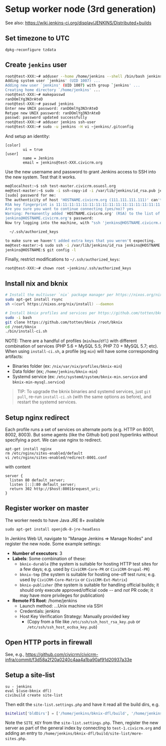 # Setup worker node (3rd generation)

See also: https://wiki.jenkins-ci.org/display/JENKINS/Distributed+builds

## Set timezone to UTC

```
dpkg-reconfigure tzdata
```

## Create `jenkins` user

```bash
root@test-XXX:~# adduser --home /home/jenkins --shell /bin/bash jenkins
Adding system user `jenkins' (UID 1007) ...
Adding new user `jenkins' (UID 1007) with group `jenkins' ...
Creating home directory `/home/jenkins' ...
root@test-XXX:~# makepasswd
ranDOmlYg3N3rAteD
root@test-XXX:~# passwd jenkins
Enter new UNIX password: ranDOmlYg3N3rAteD
Retype new UNIX password: ranDOmlYg3N3rAteD
passwd: password updated successfully
root@test-XXX:~# adduser jenkins ssh-user
root@test-XXX:~# sudo -u jenkins -H vi ~jenkins/.gitconfig
```

And setup an identity:

```
[color]
        ui = true
[user]
        name = Jenkins
        email = jenkins@test-XXX.civicrm.org
```

Use the new username and password to grant Jenkins access to SSH
into the new system. Test that it works.

```bash
me@localhost:~$ ssh test-master.civicrm.osuosl.org
me@test-master:~$ sudo -i ssh-copy-id -i /var/lib/jenkins/id_rsa.pub jenkins@HOSTNAME.civicrm.org
[sudo] password for me:
The authenticity of host 'HOSTNAME.civicrm.org (111.111.111.111)' can't be established.
RSA key fingerprint is 11:11:11:11:11:11:11:11:11:11:11:11:11:11:11:11.
Are you sure you want to continue connecting (yes/no)? yes
Warning: Permanently added 'HOSTNAME.civicrm.org' (RSA) to the list of known hosts.
jenkins@HOSTNAME.civicrm.org's password:
Now try logging into the machine, with "ssh 'jenkins@HOSTNAME.civicrm.org'", and check in:

  ~/.ssh/authorized_keys

to make sure we haven't added extra keys that you weren't expecting.
me@test-master:~$ sudo ssh -i /var/lib/jenkins/id_rsa jenkins@HOSTNAME.civicrm.org
jenkins@HOSTNAME:$ git config -l
```

Finally, restrict modifications to `~/.ssh/authorized_keys`:

```
root@test-XXX:~# chown root ~jenkins/.ssh/authorized_keys
```

## Install nix and bknix

```bash
# Install the multiuser `nix` package manager per https://nixos.org/nix/manual/#sect-multi-user-installation
sudo apt-get install rsync
sh <(curl https://nixos.org/nix/install) --daemon

# Install bknix profiles and services per https://github.com/totten/bknix/blob/master/doc/install-other.md
sudo -i bash
git clone https://github.com/totten/bknix /root/bknix
cd /root/bknix
./bin/install-ci.sh
```

NOTE: There are a handful of profiles (`min`/`max`/`dfl`) with different
combination of services (PHP 5.6 + MySQL 5.5; PHP 7.0 + MySQL 5.7; etc). 
When using `install-ci.sh`, a profile (eg `min`) will have some corresponding
artifacts:

* Binaries folder (ex: `/nix/var/nix/profiles/bknix-min`)
* Data folder (ex; `/home/jenkins/bknix-min`)
* Systemd service (ex: `/etc/systemd/system/bknix-min.service` and `bknix-min-mysql.service`)

> TIP: To upgrade the bknix binaries and systemd services, just `git pull`,
> re-run `install-ci.sh` (with the same options as before), and restart
> the systemd services.

## Setup nginx redirect

Each profile runs a set of services on alternate ports (e.g. HTTP on 8001,
8002, 8003). But some agents (like the Github bot) post hyperlinks without
specifying a port. We can use nginx to redirect.

```
apt-get install nginx
rm /etc/nginx/sites-enabled/default
vi /etc/nginx/sites-enabled/redirect-8001.conf
```

with content

```
server {
  listen 80 default_server;
  listen [::]:80 default_server;
  return 302 http://$host:8001$request_uri;
}
```

## Register worker on master

The worker needs to have Java JRE 8+ available

```
sudo apt-get install openjdk-8-jre-headless
```

In Jenkins Web UI, navigate to "Manage Jenkins => Manage Nodes" and register the new node. Some example settings:

* __Number of executors__: 3
* __Labels__: Some combination of these: 
    * `bknix-durable` (the system is suitable for hosting HTTP test sites for a few days; e.g. used by `CiviCRM-Core-PR` or `CiviCRM-Drupal-PR`)
    * `bknix-tmp` (the system is suitable for hosting one-off test runs; e.g. used by `CiviCRM-Core-Matrix` or `CiviCRM-Ext-Matrix`)
    * `bknix-publisher` (the system is suitable for handling official builds; it should only execute approved/official code -- and *not* PR code; it may have more privileges for publication)
* __Remote FS Root__: /home/jenkins
    * Launch method: ...Unix machine via SSH
    * Credentials: jenkins
    * Host Key Verification Strategy: Manually provided key
        * (Copy from a file like `/etc/ssh/ssh_host_rsa_key.pub` or `/etc/ssh/ssh_host_ecdsa_key.pub`)

## Open HTTP ports in firewall

See, e.g., https://github.com/civicrm/civicrm-infra/commit/f3d58a2f20a0240c4aa4a1ba90af91d20937a33e

## Setup a site-list

```
su - jenkins
eval $(use-bknix dfl)
civibuild create site-list
```

Then edit the `site-list.settings.php` and have it read all the build dirs, e.g.

```php
$sitelist['bldDirs'] = ['/home/jenkins/bknix-dfl/build', '/home/jenkins/bknix-max/build', '/home/jenkins/bknix-min/build'];
```

Note the `SITE_KEY` from the `site-list.settings.php`. Then, register the new server as part of the general index by connecting to `test-1.civicrm.org` and adding an entry to `/home/jenkins/bknix-dfl/build/site-list/more-sites.php`.
